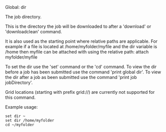 Global: dir

The job directory.

This is the directory the job will be downloaded to after a 'download' or 'downloadclean' command.

It is also used as the starting point where relative paths are applicable. 
For example if a file is located at /home/myfolder/myfile and the dir variable is /home then 
myfile can be attached with using the relative path: attach myfolder/myfile

To set the dir use the 'set' command or the 'cd' command.
To view the dir before a job has been submitted use the command 'print global dir'.
To view the dir after a job as been submitted use the command 'print job <jobname> jobDirectory'.

Grid locations (starting with prefix grid://) are currently not supported for this command.

Example usage:

    set dir ~
    set dir /home/myfolder
    cd ~/myfolder

